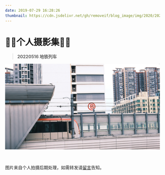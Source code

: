 ```yaml
---
date: 2019-07-29 16:28:26
thumbnail: https://cdn.jsdelivr.net/gh/removeif/blog_image/img/2020/20201030170940.png
---
```

# 🎈🎈个人摄影集🎈🎈
<!-- justified-gallery大图 -->
<!-- img-x横图 -->
<!-- img-y竖图 -->

> **20220516 地铁列车**
<div class="justified-gallery">

![白天](./20220516/train.jpg)

</div>

<br>

<!-- > **20220516 地铁列车连拍横图**
<div class="img-x">

![连续拍摄1](./20220516/1.jpg) ![连续拍摄2](./20220516/2.jpg) ![连续拍摄3](./20220516/3.jpg)
</div>

<br> -->

图片来自个人拍摄后期处理，如需转发请<a href="/message" target="_blank">留言</a>告知。<br />
